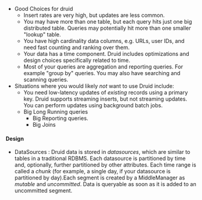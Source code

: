 
* Good Choices for  druid
	* Insert rates are very high, but updates are less common.
	- You may have more than one table, but each query hits just one big distributed table. Queries may potentially hit more than one smaller "lookup" table.
	- You have high cardinality data columns, e.g. URLs, user IDs, and need fast counting and ranking over them.
	- Your data has a time component. Druid includes optimizations and design choices specifically related to time. 
	- Most of your queries are aggregation and reporting queries. For example "group by" queries. You may also have searching and scanning queries.
* Situations where you would likely _not_ want to use Druid include:
	-   You need low-latency updates of _existing_ records using a primary key. Druid supports streaming inserts, but not streaming updates. You can perform updates using background batch jobs.
	- Big Long Running queries
		- Big Reporting queries.
		- Big Joins


#### Design
* DataSources : Druid data is stored in _datasources_, which are similar to tables in a traditional RDBMS. Each datasource is partitioned by time and, optionally, further partitioned by other attributes. Each time range is called a _chunk_ (for example, a single day, if your datasource is partitioned by day).Each segment is created by a MiddleManager as _mutable_ and _uncommitted_. Data is queryable as soon as it is added to an uncommitted segment.